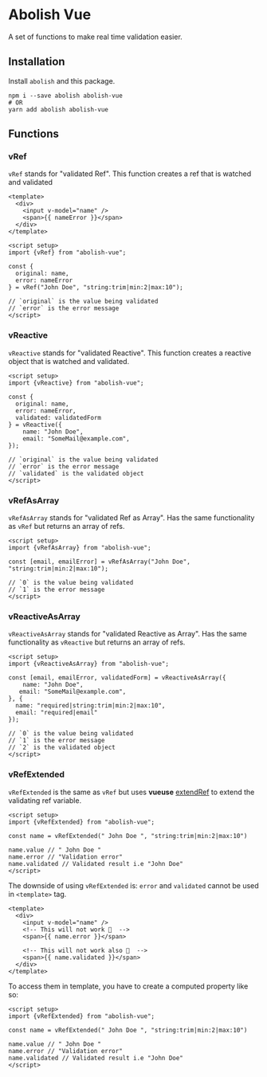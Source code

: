 # Abolish Vue

A set of functions to make real time validation easier.

## Installation
Install `abolish` and this package.
```shell
npm i --save abolish abolish-vue
# OR
yarn add abolish abolish-vue
```

## Functions    


### vRef
`vRef` stands for "validated Ref". This function creates a ref that is watched and validated

```vue
<template>
  <div>
    <input v-model="name" />
    <span>{{ nameError }}</span>
  </div>
</template>

<script setup>
import {vRef} from "abolish-vue"; 

const {
  original: name, 
  error: nameError
} = vRef("John Doe", "string:trim|min:2|max:10");

// `original` is the value being validated
// `error` is the error message
</script>
```

### vReactive
`vReactive` stands for "validated Reactive". This function creates a reactive object that is watched and validated.


```vue
<script setup>
import {vReactive} from "abolish-vue"; 

const {
  original: name, 
  error: nameError,
  validated: validatedForm
} = vReactive({
    name: "John Doe", 
    email: "SomeMail@example.com",
});

// `original` is the value being validated
// `error` is the error message
// `validated` is the validated object
</script>
```

### vRefAsArray
`vRefAsArray` stands for "validated Ref as Array". Has the same functionality as `vRef` but returns an array of refs.

```vue
<script setup>
import {vRefAsArray} from "abolish-vue"; 

const [email, emailError] = vRefAsArray("John Doe", "string:trim|min:2|max:10");

// `0` is the value being validated
// `1` is the error message
</script>
```


### vReactiveAsArray
`vReactiveAsArray` stands for "validated Reactive as Array". Has the same functionality as `vReactive` but returns an array of refs.

```vue
<script setup>
import {vReactiveAsArray} from "abolish-vue"; 

const [email, emailError, validatedForm] = vReactiveAsArray({
    name: "John Doe", 
   email: "SomeMail@example.com",
}, {
  name: "required|string:trim|min:2|max:10",
  email: "required|email"
});

// `0` is the value being validated
// `1` is the error message
// `2` is the validated object
</script>
```


### vRefExtended

`vRefExtended` is the same as `vRef` but uses **vueuse** [extendRef](https://vueuse.org/shared/extendRef/) to extend the validating ref variable.

```vue
<script setup>
import {vRefExtended} from "abolish-vue"; 

const name = vRefExtended(" John Doe ", "string:trim|min:2|max:10")

name.value // " John Doe "
name.error // "Validation error"
name.validated // Validated result i.e "John Doe"
</script>
```

The downside of using `vRefExtended` is: `error` and `validated` cannot be used in `<template>` tag.

```vue
<template>
  <div>
    <input v-model="name" />
    <!-- This will not work 🚫  -->
    <span>{{ name.error }}</span>
    
    <!-- This will not work also 🚫  -->
    <span>{{ name.validated }}</span>
  </div>
</template>
```

To access them in template, you have to create a computed property like so:

```vue
<script setup>
import {vRefExtended} from "abolish-vue"; 

const name = vRefExtended(" John Doe ", "string:trim|min:2|max:10")

name.value // " John Doe "
name.error // "Validation error"
name.validated // Validated result i.e "John Doe"
</script>
```


